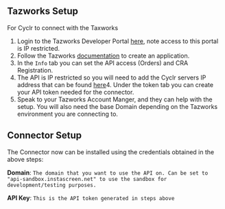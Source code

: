 Tazworks Setup
---------------
For Cyclr to connect with the Taxworks

1. Login to the Tazworks Developer Portal [here](https://developer.tazworks.com), note access to this portal is IP restricted.
2. Follow the Tazworks [documentation](https://developer.tazworks.com/#registration) to create an application.
3. In the `Info` tab you can set the API access (Orders) and CRA Registration.
4. The API is IP restricted so you will need to add the Cyclr servers IP address that can be found [here](https://docs.cyclr.com/cyclr-ip-whitelisting)4. Under the token tab you can create your API token needed for the connector.
5. Speak to your Tazworks Account Manger, and they can help with the setup. You will also need the base Domain depending on the Tazworks environment you are connecting to.

Connector Setup
---------------
The Connector now can be installed using the credentials obtained in the above steps:

**Domain**: `The domain that you want to use the API on. Can be set to "api-sandbox.instascreen.net" to use the sandbox for development/testing purposes.`

**API Key**: `This is the API token generated in steps above`
